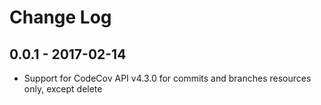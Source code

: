# Change Log
## 0.0.1 - 2017-02-14
- Support for CodeCov API v4.3.0 for commits and branches resources only, except delete
